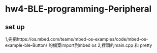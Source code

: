 # hw4-BLE-programming-Peripheral


## set up
1,先把https://os.mbed.com/teams/mbed-os-examples/code/mbed-os-example-ble-Button/ 的檔案import到mbed os
2,裡頭的main.cpp 和 pretty
